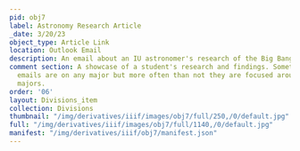 ```yaml
---
pid: obj7
label: Astronomy Research Article
_date: 3/20/23
object_type: Article Link
location: Outlook Email
description: An email about an IU astronomer's research of the Big Bang Theory
comment section: A showcase of a student's research and findings. Sometimes these
  emails are on any major but more often than not they are focused around the STEM
  majors.
order: '06'
layout: Divisions_item
collection: Divisions
thumbnail: "/img/derivatives/iiif/images/obj7/full/250,/0/default.jpg"
full: "/img/derivatives/iiif/images/obj7/full/1140,/0/default.jpg"
manifest: "/img/derivatives/iiif/obj7/manifest.json"
---
```

